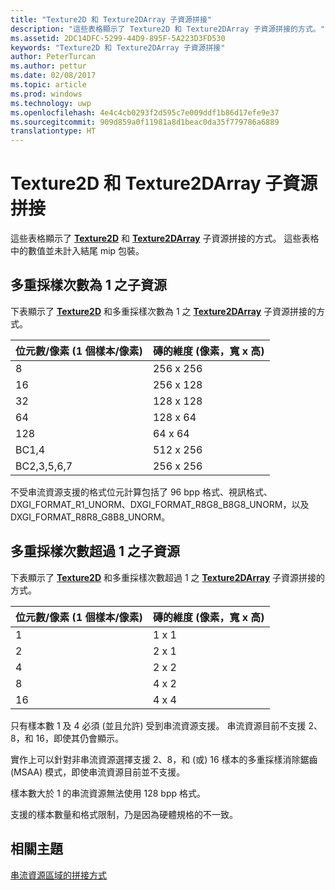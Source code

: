 ```yaml
---
title: "Texture2D 和 Texture2DArray 子資源拼接"
description: "這些表格顯示了 Texture2D 和 Texture2DArray 子資源拼接的方式。"
ms.assetid: 2DC14DFC-5299-44D9-895F-5A223D3FD530
keywords: "Texture2D 和 Texture2DArray 子資源拼接"
author: PeterTurcan
ms.author: pettur
ms.date: 02/08/2017
ms.topic: article
ms.prod: windows
ms.technology: uwp
ms.openlocfilehash: 4e4c4cb0293f2d595c7e009ddf1b86d17efe9e37
ms.sourcegitcommit: 909d859a0f11981a8d1beac0da35f779786a6889
translationtype: HT
---
```

# <a name="texture2d-and-texture2darray-subresource-tiling"></a>Texture2D 和 Texture2DArray 子資源拼接


這些表格顯示了 [**Texture2D**](https://msdn.microsoft.com/library/windows/desktop/ff471525) 和 [**Texture2DArray**](https://msdn.microsoft.com/library/windows/desktop/ff471526) 子資源拼接的方式。 這些表格中的數值並未計入結尾 mip 包裝。

## <a name="span-idsubresources-with-multisample-counts-of-1spanspan-idsubresources-with-multisample-counts-of-1spanspan-idsubresources-with-multisample-counts-of-1spansubresources-with-multisample-counts-of-1"></a><span id="Subresources-with-multisample-counts-of-1"></span><span id="subresources-with-multisample-counts-of-1"></span><span id="SUBRESOURCES-WITH-MULTISAMPLE-COUNTS-OF-1"></span>多重採樣次數為 1 之子資源


下表顯示了 [**Texture2D**](https://msdn.microsoft.com/library/windows/desktop/ff471525) 和多重採樣次數為 1 之 [**Texture2DArray**](https://msdn.microsoft.com/library/windows/desktop/ff471526) 子資源拼接的方式。

| 位元數/像素 (1 個樣本/像素) | 磚的維度 (像素，寬 x 高) |
|-----------------------------|-------------------------------|
| 8                           | 256 x 256                       |
| 16                          | 256 x 128                       |
| 32                          | 128 x 128                       |
| 64                          | 128 x 64                        |
| 128                         | 64 x 64                         |
| BC1,4                       | 512 x 256                       |
| BC2,3,5,6,7                 | 256 x 256                       |

 

不受串流資源支援的格式位元計算包括了 96 bpp 格式、視訊格式、DXGI\_FORMAT\_R1\_UNORM、DXGI\_FORMAT\_R8G8\_B8G8\_UNORM，以及 DXGI\_FORMAT\_R8R8\_G8B8\_UNORM。

## <a name="span-idsubresources-with-various-multisample-countsspanspan-idsubresources-with-various-multisample-countsspanspan-idsubresources-with-various-multisample-countsspansubresources-with-various-multisample-counts"></a><span id="Subresources-with-various-multisample-counts"></span><span id="subresources-with-various-multisample-counts"></span><span id="SUBRESOURCES-WITH-VARIOUS-MULTISAMPLE-COUNTS"></span>多重採樣次數超過 1 之子資源


下表顯示了 [**Texture2D**](https://msdn.microsoft.com/library/windows/desktop/ff471525) 和多重採樣次數超過 1 之 [**Texture2DArray**](https://msdn.microsoft.com/library/windows/desktop/ff471526) 子資源拼接的方式。

| 位元數/像素 (1 個樣本/像素) | 磚的維度 (像素，寬 x 高) |
|-----------------------------|-------------------------------|
| 1                           | 1 x 1                           |
| 2                           | 2 x 1                           |
| 4                           | 2 x 2                           |
| 8                           | 4 x 2                           |
| 16                          | 4 x 4                           |

 

只有樣本數 1 及 4 必須 (並且允許) 受到串流資源支援。 串流資源目前不支援 2、8，和 16，即使其仍會顯示。

實作上可以針對非串流資源選擇支援 2、8，和 (或) 16 樣本的多重採樣消除鋸齒 (MSAA) 模式，即使串流資源目前並不支援。

樣本數大於 1 的串流資源無法使用 128 bpp 格式。

支援的樣本數量和格式限制，乃是因為硬體規格的不一致。

## <a name="span-idrelated-topicsspanrelated-topics"></a><span id="related-topics"></span>相關主題


[串流資源區域的拼接方式](how-a-streaming-resource-s-area-is-tiled.md)

 

 




